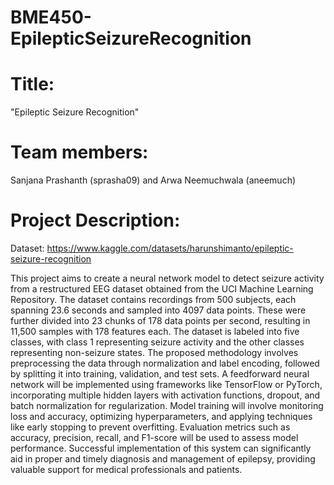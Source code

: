 # BME450-EpilepticSeizureRecognition
# Title: 
  "Epileptic Seizure Recognition"
# Team members:
  Sanjana Prashanth (sprasha09) and Arwa Neemuchwala (aneemuch)
# Project Description:
  Dataset: https://www.kaggle.com/datasets/harunshimanto/epileptic-seizure-recognition
  
  This project aims to create a neural network model to detect seizure activity from a restructured EEG dataset obtained from the UCI Machine Learning Repository. The dataset contains recordings from 500 subjects, each spanning 23.6 seconds and sampled into 4097 data points. These were further divided into 23 chunks of 178 data points per second, resulting in 11,500 samples with 178 features each. The dataset is labeled into five classes, with class 1 representing seizure activity and the other classes representing non-seizure states. 
  The proposed methodology involves preprocessing the data through normalization and label encoding, followed by splitting it into training, validation, and test sets. A feedforward neural network will be implemented using frameworks like TensorFlow or PyTorch, incorporating multiple hidden layers with activation functions, dropout, and batch normalization for regularization. Model training will involve monitoring loss and accuracy, optimizing hyperparameters, and applying techniques like early stopping to prevent overfitting. Evaluation metrics such as accuracy, precision, recall, and F1-score will be used to assess model performance. Successful implementation of this system can significantly aid in proper and timely diagnosis and management of epilepsy, providing valuable support for medical professionals and patients.
